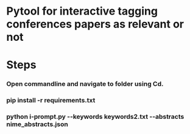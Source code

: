 
# Pytool for interactive tagging conferences papers as relevant or not

# Steps

### Open commandline and navigate to folder using Cd.

### pip install -r requirements.txt

### python i-prompt.py --keywords keywords2.txt --abstracts nime_abstracts.json